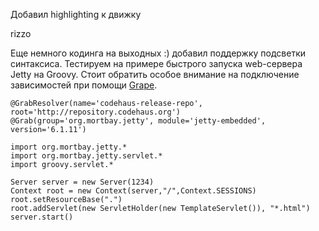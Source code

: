 Добавил highlighting к движку

rizzo

Еще немного кодинга на выходных :) добавил поддержку подсветки синтаксиса. Тестируем на примере быстрого запуска web-сервера Jetty на Groovy. Стоит обратить
особое внимание на подключение зависимостей при помощи [Grape](http://groovy.codehaus.org/Grape).

    @GrabResolver(name='codehaus-release-repo', root='http://repository.codehaus.org')
    @Grab(group='org.mortbay.jetty', module='jetty-embedded', version='6.1.11')

    import org.mortbay.jetty.*
    import org.mortbay.jetty.servlet.*
    import groovy.servlet.*

    Server server = new Server(1234)
    Context root = new Context(server,"/",Context.SESSIONS)
    root.setResourceBase(".")
    root.addServlet(new ServletHolder(new TemplateServlet()), "*.html")
    server.start()